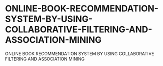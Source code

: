 # ONLINE-BOOK-RECOMMENDATION-SYSTEM-BY-USING-COLLABORATIVE-FILTERING-AND-ASSOCIATION-MINING
ONLINE BOOK RECOMMENDATION SYSTEM BY USING COLLABORATIVE FILTERING AND ASSOCIATION MINING
